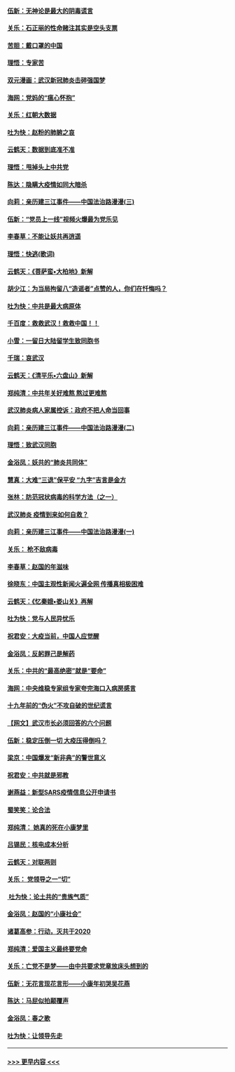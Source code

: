 #### [伍新：无神论是最大的阴毒谎言](../pages/nsc993/n11846129.md?t=02061833) 
#### [关乐：石正丽的性命赌注其实是空头支票](../pages/nsc993/n11846109.md?t=02061833) 
#### [苦胆：戴口罩的中国](../pages/nsc993/n11845576.md?t=02061833) 
#### [理悟：专家苦](../pages/nsc993/n11845564.md?t=02061833) 
#### [双元漫画：武汉新冠肺炎击碎强国梦](../pages/nsc993/n11843320.md?t=02061833) 
#### [海网：党妈的“瘟心怀抱”](../pages/nsc993/n11840740.md?t=02061833) 
#### [关乐：红朝大数据](../pages/nsc993/n11840675.md?t=02061833) 
#### [吐为快：赵粉的肺腑之哀](../pages/nsc993/n11840618.md?t=02061833) 
#### [云鹤天：数据到底准不准](../pages/nsc993/n11840325.md?t=02061833) 
#### [理悟：甩掉头上中共党](../pages/nsc993/n11838826.md?t=02061833) 
#### [陈达：隐瞒大疫情如同大暗杀](../pages/nsc993/n11838771.md?t=02061833) 
#### [向莉：亲历建三江事件——中国法治路漫漫(三)](../pages/nsc993/n11831825.md?t=02061833) 
#### [伍新：“党员上一线”视频火爆最为党乐见](../pages/nsc993/n11838200.md?t=02061833) 
#### [李春草：不能让妖共再逍遥](../pages/nsc993/n11838102.md?t=02061833) 
#### [理悟：快逃(歌词)](../pages/nsc993/n11838083.md?t=02061833) 
#### [云鹤天：《菩萨蛮▪大柏地》新解](../pages/nsc993/n11838059.md?t=02061833) 
#### [胡少江：为当局拘留八“造谣者”点赞的人，你们在忏悔吗？](../pages/nsc993/n11836801.md?t=02061833) 
#### [吐为快：中共是最大病原体](../pages/nsc993/n11836748.md?t=02061833) 
#### [千百度：救救武汉！救救中国！！](../pages/nsc993/n11836145.md?t=02061833) 
#### [小雪：一留日大陆留学生致同胞书](../pages/nsc993/n11834624.md?t=02061833) 
#### [千瑞：哀武汉](../pages/nsc993/n11833647.md?t=02061833) 
#### [云鹤天：《清平乐▪六盘山》新解](../pages/nsc993/n11833611.md?t=02061833) 
#### [郑纯清：中共年关好难熬 熬过更难熬](../pages/nsc993/n11833489.md?t=02061833) 
#### [武汉肺炎病人家属控诉：政府不把人命当回事](../pages/nsc993/n11833205.md?t=02061833) 
#### [向莉：亲历建三江事件——中国法治路漫漫(二)](../pages/nsc993/n11829102.md?t=02061833) 
#### [理悟：致武汉同胞](../pages/nsc993/n11831522.md?t=02061833) 
#### [金浴凤：妖共的“肺炎共同体”](../pages/nsc993/n11829448.md?t=02061833) 
#### [慧真：大难“三退”保平安 “九字”吉言是金方](../pages/nsc993/n11829501.md?t=02061833) 
#### [张林：防范冠状病毒的科学方法（之一）](../pages/nsc993/n11828618.md?t=02061833) 
#### [武汉肺炎 疫情到来如何自救？](../pages/nsc993/n11827632.md?t=02061833) 
#### [向莉：亲历建三江事件——中国法治路漫漫(一)](../pages/nsc993/n11827190.md?t=02061833) 
#### [关乐： 枪不敌病毒](../pages/nsc993/n11826746.md?t=02061833) 
#### [李春草：赵国的年滋味](../pages/nsc993/n11826321.md?t=02061833) 
#### [徐晓东：中国主观性新闻火遍全网 传播真相极困难](../pages/nsc993/n11826508.md?t=02061833) 
#### [云鹤天：《忆秦娥▪娄山关》再解](../pages/nsc993/n11824682.md?t=02061833) 
#### [吐为快：党与人民异忧乐](../pages/nsc993/n11824660.md?t=02061833) 
#### [祝君安：大疫当前，中国人应觉醒](../pages/nsc993/n11821946.md?t=02061833) 
#### [金浴凤：反躬罪己是解药](../pages/nsc993/n11820280.md?t=02061833) 
#### [关乐：中共的“最高绝密”就是“要命”](../pages/nsc993/n11816946.md?t=02061833) 
#### [海网：中央维稳专家组专家夸完海口入病房感言](../pages/nsc993/n11815138.md?t=02061833) 
#### [十九年前的“伪火”不攻自破的世纪谎言](../pages/nsc993/n11813238.md?t=02061833) 
#### [【网文】武汉市长必须回答的六个问题](../pages/nsc993/n11813848.md?t=02061833) 
#### [伍新：稳定压倒一切 大疫压得倒吗？](../pages/nsc993/n11812634.md?t=02061833) 
#### [梁京：中国爆发“新非典”的警世意义](../pages/nsc993/n11812554.md?t=02061833) 
#### [祝君安：中共就是邪教](../pages/nsc993/n11812431.md?t=02061833) 
#### [谢燕益：新型SARS疫情信息公开申请书](../pages/nsc993/n11808840.md?t=02061833) 
#### [蜀笑笑：论合法](../pages/nsc993/n11808064.md?t=02061833) 
#### [郑纯清： 她真的死在小康梦里](../pages/nsc993/n11806623.md?t=02061833) 
#### [吕锡民：核电成本分析](../pages/nsc993/n11806284.md?t=02061833) 
#### [云鹤天：对联两则](../pages/nsc993/n11805957.md?t=02061833) 
#### [关乐： 党领导之一“切”](../pages/nsc993/n11804505.md?t=02061833) 
#### [ 吐为快：论土共的“贵族气质”](../pages/nsc993/n11804490.md?t=02061833) 
#### [金浴凤：赵国的“小康社会”](../pages/nsc993/n11804452.md?t=02061833) 
#### [诸葛高参：行动，灭共于2020](../pages/nsc993/n11804120.md?t=02061833) 
#### [郑纯清：爱国主义最终要党命](../pages/nsc993/n11802197.md?t=02061833) 
#### [关乐：亡党不是梦——由中共要求党章放床头想到的](../pages/nsc993/n11802156.md?t=02061833) 
#### [伍新：无花言现花言形——小康年初哭吴花燕](../pages/nsc993/n11800044.md?t=02061833) 
#### [陈达：马屁似拍颠覆声](../pages/nsc993/n11800010.md?t=02061833) 
#### [金浴凤：春之歌](../pages/nsc993/n11797687.md?t=02061833) 
#### [吐为快：让领导先走](../pages/nsc993/n11797512.md?t=02061833) 

----
#### [ >>> 更早内容 <<< ](../indexes/nsc993-earlier.md)
